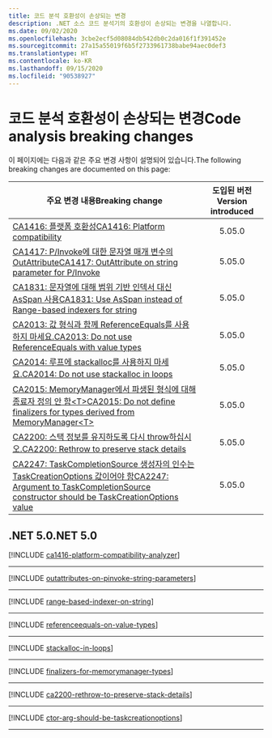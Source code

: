 ```yaml
---
title: 코드 분석 호환성이 손상되는 변경
description: .NET 소스 코드 분석기의 호환성이 손상되는 변경을 나열합니다.
ms.date: 09/02/2020
ms.openlocfilehash: 3cbe2ecf5d08084db542db0c2da016f1f391452e
ms.sourcegitcommit: 27a15a55019f6b5f2733961738babe94aec0def3
ms.translationtype: HT
ms.contentlocale: ko-KR
ms.lasthandoff: 09/15/2020
ms.locfileid: "90538927"
---
```

# <a name="code-analysis-breaking-changes"></a><span data-ttu-id="d4a81-103">코드 분석 호환성이 손상되는 변경</span><span class="sxs-lookup"><span data-stu-id="d4a81-103">Code analysis breaking changes</span></span>

<span data-ttu-id="d4a81-104">이 페이지에는 다음과 같은 주요 변경 사항이 설명되어 있습니다.</span><span class="sxs-lookup"><span data-stu-id="d4a81-104">The following breaking changes are documented on this page:</span></span>

| <span data-ttu-id="d4a81-105">주요 변경 내용</span><span class="sxs-lookup"><span data-stu-id="d4a81-105">Breaking change</span></span> | <span data-ttu-id="d4a81-106">도입된 버전</span><span class="sxs-lookup"><span data-stu-id="d4a81-106">Version introduced</span></span> |
| - | :-: |
| [<span data-ttu-id="d4a81-107">CA1416: 플랫폼 호환성</span><span class="sxs-lookup"><span data-stu-id="d4a81-107">CA1416: Platform compatibility</span></span>](#ca1416-platform-compatibility) | <span data-ttu-id="d4a81-108">5.0</span><span class="sxs-lookup"><span data-stu-id="d4a81-108">5.0</span></span> |
| [<span data-ttu-id="d4a81-109">CA1417: P/Invoke에 대한 문자열 매개 변수의 OutAttribute</span><span class="sxs-lookup"><span data-stu-id="d4a81-109">CA1417: OutAttribute on string parameter for P/Invoke</span></span>](#ca1417-outattribute-on-string-parameter-for-pinvoke) | <span data-ttu-id="d4a81-110">5.0</span><span class="sxs-lookup"><span data-stu-id="d4a81-110">5.0</span></span> |
| [<span data-ttu-id="d4a81-111">CA1831: 문자열에 대해 범위 기반 인덱서 대신 AsSpan 사용</span><span class="sxs-lookup"><span data-stu-id="d4a81-111">CA1831: Use AsSpan instead of Range-based indexers for string</span></span>](#ca1831-use-asspan-instead-of-range-based-indexers-for-string) | <span data-ttu-id="d4a81-112">5.0</span><span class="sxs-lookup"><span data-stu-id="d4a81-112">5.0</span></span> |
| [<span data-ttu-id="d4a81-113">CA2013: 값 형식과 함께 ReferenceEquals를 사용하지 마세요.</span><span class="sxs-lookup"><span data-stu-id="d4a81-113">CA2013: Do not use ReferenceEquals with value types</span></span>](#ca2013-do-not-use-referenceequals-with-value-types) | <span data-ttu-id="d4a81-114">5.0</span><span class="sxs-lookup"><span data-stu-id="d4a81-114">5.0</span></span> |
| [<span data-ttu-id="d4a81-115">CA2014: 루프에 stackalloc를 사용하지 마세요.</span><span class="sxs-lookup"><span data-stu-id="d4a81-115">CA2014: Do not use stackalloc in loops</span></span>](#ca2014-do-not-use-stackalloc-in-loops) | <span data-ttu-id="d4a81-116">5.0</span><span class="sxs-lookup"><span data-stu-id="d4a81-116">5.0</span></span> |
| [<span data-ttu-id="d4a81-117">CA2015: MemoryManager에서 파생된 형식에 대해 종료자 정의 안 함\<T></span><span class="sxs-lookup"><span data-stu-id="d4a81-117">CA2015: Do not define finalizers for types derived from MemoryManager\<T></span></span>](#ca2015-do-not-define-finalizers-for-types-derived-from-memorymanagert) | <span data-ttu-id="d4a81-118">5.0</span><span class="sxs-lookup"><span data-stu-id="d4a81-118">5.0</span></span> |
| [<span data-ttu-id="d4a81-119">CA2200: 스택 정보를 유지하도록 다시 throw하십시오.</span><span class="sxs-lookup"><span data-stu-id="d4a81-119">CA2200: Rethrow to preserve stack details</span></span>](#ca2200-rethrow-to-preserve-stack-details) | <span data-ttu-id="d4a81-120">5.0</span><span class="sxs-lookup"><span data-stu-id="d4a81-120">5.0</span></span> |
| [<span data-ttu-id="d4a81-121">CA2247: TaskCompletionSource 생성자의 인수는 TaskCreationOptions 값이어야 함</span><span class="sxs-lookup"><span data-stu-id="d4a81-121">CA2247: Argument to TaskCompletionSource constructor should be TaskCreationOptions value</span></span>](#ca2247-argument-to-taskcompletionsource-constructor-should-be-taskcreationoptions-value) | <span data-ttu-id="d4a81-122">5.0</span><span class="sxs-lookup"><span data-stu-id="d4a81-122">5.0</span></span> |

## <a name="net-50"></a><span data-ttu-id="d4a81-123">.NET 5.0</span><span class="sxs-lookup"><span data-stu-id="d4a81-123">.NET 5.0</span></span>

[!INCLUDE [ca1416-platform-compatibility-analyzer](../../../includes/core-changes/codeanalysis/5.0/ca1416-platform-compatibility-analyzer.md)]

***

[!INCLUDE [outattributes-on-pinvoke-string-parameters](../../../includes/core-changes/codeanalysis/5.0/ca1417-outattributes-on-pinvoke-string-parameters.md)]

***

[!INCLUDE [range-based-indexer-on-string](../../../includes/core-changes/codeanalysis/5.0/ca1831-range-based-indexer-on-string.md)]

***

[!INCLUDE [referenceequals-on-value-types](../../../includes/core-changes/codeanalysis/5.0/ca2013-referenceequals-on-value-types.md)]

***

[!INCLUDE [stackalloc-in-loops](../../../includes/core-changes/codeanalysis/5.0/ca2014-stackalloc-in-loops.md)]

***

[!INCLUDE [finalizers-for-memorymanager-types](../../../includes/core-changes/codeanalysis/5.0/ca2015-finalizers-for-memorymanager-types.md)]

***

[!INCLUDE [ca2200-rethrow-to-preserve-stack-details](../../../includes/core-changes/codeanalysis/5.0/ca2200-rethrow-to-preserve-stack-details.md)]

***

[!INCLUDE [ctor-arg-should-be-taskcreationoptions](../../../includes/core-changes/codeanalysis/5.0/ca2247-ctor-arg-should-be-taskcreationoptions.md)]

***
